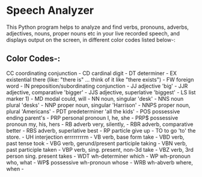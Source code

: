 # Speech Analyzer

This Python program helps to analyze and find verbs, pronouns, adverbs, adjectives, nouns, proper nouns etc in your live recorded speech, and displays output on the screen, in different color codes listed below-:

## Color Codes-:

CC	coordinating conjunction - 
CD	cardinal digit - 
DT	determiner - 
EX	existential there (like: "there is" ... think of it like "there exists") - 
FW	foreign word - 
IN	preposition/subordinating conjunction - 
JJ	adjective	'big' - 
JJR	adjective, comparative	'bigger' - 
JJS	adjective, superlative	'biggest' - 
LS	list marker	1) - 
MD	modal	could, will - 
NN	noun, singular 'desk' - 
NNS	noun plural	'desks' - 
NNP	proper noun, singular	'Harrison' - 
NNPS	proper noun, plural	'Americans' - 
PDT	predeterminer	'all the kids' - 
POS	possessive ending	parent's - 
PRP	personal pronoun	I, he, she -
PRP$	possessive pronoun	my, his, hers -
RB	adverb	very, silently, -
RBR	adverb, comparative	better - 
RBS	adverb, superlative	best - 
RP	particle	give up - 
TO	to	go 'to' the store. - 
UH	interjection	errrrrrrrm - 
VB	verb, base form	take - 
VBD	verb, past tense	took - 
VBG	verb, gerund/present participle	taking -
VBN	verb, past participle	taken -
VBP	verb, sing. present, non-3d	take - 
VBZ	verb, 3rd person sing. present	takes - 
WDT	wh-determiner	which - 
WP	wh-pronoun	who, what - 
WP$	possessive wh-pronoun	whose - 
WRB	wh-abverb	where, when - 
